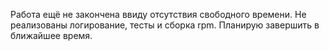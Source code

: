 Работа ещё не закончена ввиду отсутствия свободного времени. 
Не реализованы логирование, тесты и сборка rpm. Планирую завершить в ближайшее время.

